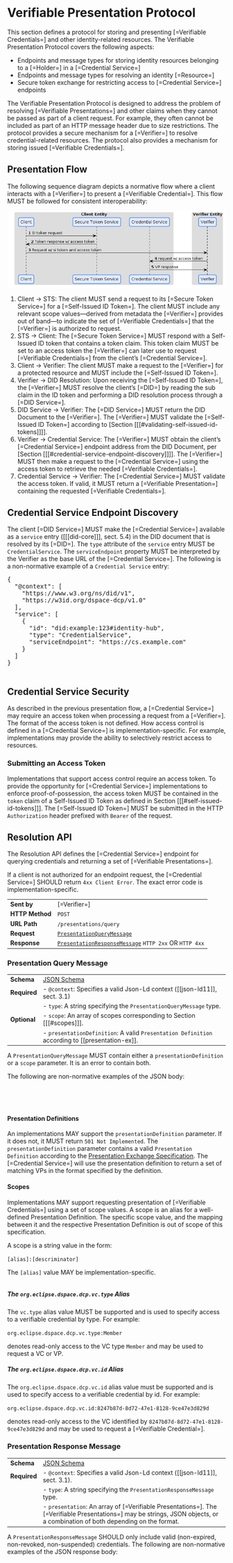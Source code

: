 # Verifiable Presentation Protocol

This section defines a protocol for storing and presenting [=Verifiable Credentials=] and other identity-related
resources. The Verifiable Presentation Protocol covers the following aspects:

- Endpoints and message types for storing identity resources belonging to a [=Holder=] in a [=Credential Service=]
- Endpoints and message types for resolving an identity [=Resource=]
- Secure token exchange for restricting access to  [=Credential Service=] endpoints

<aside class="note">
The Verifiable Presentation Protocol is designed to address the problem of resolving [=Verifiable Presentations=] and
other claims when they cannot be passed as part of a client request. For example, they often cannot be included as part
of an HTTP message header due to size restrictions. The protocol provides a secure mechanism for a [=Verifier=] to 
resolve credential-related resources. The protocol also provides a mechanism for storing issued [=Verifiable Credentials=].   
</aside>

## Presentation Flow

The following sequence diagram depicts a normative flow where a client interacts with a [=Verifier=] to present a [=Verifiable Credential=]. This flow MUST be followed for consistent interoperability:

![alt text 2](specifications/auth.flow.png "Presentation Flow")

1. Client → STS: The client MUST send a request to its [=Secure Token Service=] for a [=Self-Issued ID Token=]. 
   The client MUST include any relevant scope values—derived from metadata the [=Verifier=] provides out of band—to 
   indicate the set of [=Verifiable Credentials=] that the [=Verifier=] is authorized to request.
2. STS → Client: The [=Secure Token Service=] MUST respond with a Self-Issued ID token that contains a token claim. 
   This token claim MUST be set to an access token the [=Verifier=] can later use to request [=Verifiable Credentials=] 
   from the client’s [=Credential Service=].
3. Client → Verifier: The client MUST make a request to the [=Verifier=] for a protected resource and MUST include 
   the [=Self-Issued ID Token=].
4. Verifier → DID Resolution: Upon receiving the [=Self-Issued ID Token=], the [=Verifier=] MUST resolve the 
   client’s [=DID=] by reading the sub claim in the ID token and performing a DID resolution process through a [=DID Service=].
5. DID Service → Verifier: The [=DID Service=] MUST return the DID Document to the [=Verifier=]. The [=Verifier=] MUST validate 
   the [=Self-Issued ID Token=] according to [Section [[[#validating-self-issued-id-tokens]]]].
6. Verifier → Credential Service: The [=Verifier=] MUST obtain the client’s [=Credential Service=] endpoint address from the DID Document, 
   per [Section [[[#credential-service-endpoint-discovery]]]]. The [=Verifier=] MUST then make a request to the [=Credential Service=] 
   using the access token to retrieve the needed [=Verifiable Credentials=].
7. Credential Service → Verifier: The [=Credential Service=] MUST validate the access token. If valid, it MUST return a [=Verifiable Presentation=] 
   containing the requested [=Verifiable Credentials=].


## Credential Service Endpoint Discovery

The client [=DID Service=] MUST make the [=Credential Service=] available as a `service` entry ([[[did-core]]], sect.
5.4) in the DID document that is resolved by its [=DID=]. The `type` attribute of the `service` entry MUST be
`CredentialService`. The `serviceEndpoint` property MUST be interpreted by the Verifier as the base URL of
the [=Credential Service=]. The following is a non-normative example of a `Credential Service` entry:

<aside class="example" title="Credential Service Entry in DID document">
    <pre class="json">
{
  "@context": [
    "https://www.w3.org/ns/did/v1",
    "https://w3id.org/dspace-dcp/v1.0"
  ],
  "service": [
    {
      "id": "did:example:123#identity-hub",
      "type": "CredentialService",
      "serviceEndpoint": "https://cs.example.com"
    }
  ]
}
    </pre>
</aside>

## Credential Service Security

As described in the previous presentation flow, a [=Credential Service=] may require an access token when processing a
request from a [=Verifier=]. The format of the access token is not defined. How access control is defined in
a [=Credential Service=] is implementation-specific. For example, implementations may provide the ability to selectively
restrict access to resources.

### Submitting an Access Token

Implementations that support access control require an access token. To provide the opportunity
for [=Credential Service=] implementations to enforce proof-of-possession, the access token MUST be contained in the
`token` claim of a Self-Issued ID Token as defined in Section [[[#self-issued-id-tokens]]]. The [=Self-Issued ID Token=]
MUST be submitted in the HTTP `Authorization` header prefixed with `Bearer` of the request.

## Resolution API

The Resolution API defines the [=Credential Service=] endpoint for querying credentials and returning a set
of [=Verifiable Presentations=].

If a client is not authorized for an endpoint request, the [=Credential Service=] SHOULD return `4xx Client Error`. The
exact error code is implementation-specific.

|                 |                                                                                          |
|-----------------|------------------------------------------------------------------------------------------|
| **Sent by**     | [=Verifier=]                                                                             |
| **HTTP Method** | `POST`                                                                                   |
| **URL Path**    | `/presentations/query`                                                                   |
| **Request**     | [`PresentationQueryMessage`](#presentation-query-message)                                |
| **Response**    | [`PresentationResponseMessage`](#presentation-response-message) `HTTP 2xx` OR `HTTP 4xx` |

### Presentation Query Message

|              |                                                                                                 |
|--------------|-------------------------------------------------------------------------------------------------|
| **Schema**   | [JSON Schema](./resources/presentation/presentation-query-message-schema.json)                  |
| **Required** | - `@context`: Specifies a valid Json-Ld context ([[json-ld11]], sect. 3.1)                      |
|              | - `type`: A string specifying the `PresentationQueryMessage` type.                              |
| **Optional** | - `scope`: An array of scopes corresponding to Section [[[#scopes]]].                           |
|              | - `presentationDefinition`: A valid `Presentation Definition` according to [[presentation-ex]]. |

A `PresentationQueryMessage` MUST contain either a `presentationDefinition` or a `scope` parameter. It is an error to
contain both.

The following are non-normative examples of the JSON body:

<aside class="example" title="PresentationQueryMessage with scope">
    <pre class="json" data-include="./resources/presentation/example/presentation-query-message.json">
    </pre>
</aside>

<aside class="example" title="PresentationQueryMessage with presentationDefinition">
    <pre class="json" data-include="./resources/presentation/example/presentation-query-message-w-presentation-definition.json">
    </pre>
</aside>

#### Presentation Definitions

An implementations MAY support the `presentationDefinition` parameter. If it does not, it MUST return
`501 Not Implemented`. The `presentationDefinition` parameter contains a valid `Presentation Definition`
according to
the [Presentation Exchange Specification](https://identity.foundation/presentation-exchange/spec/v2.0.0/#presentation-definition).
The [=Credential Service=] will use the presentation definition to return a set of matching VPs in the format specified
by the definition.

#### Scopes

Implementations MAY support requesting presentation of [=Verifiable Credentials=] using a set of scope values.
A scope is an alias for a well-defined Presentation Definition. The specific scope value, and the
mapping between it and the respective Presentation Definition is out of scope of this specification.

A scope is a string value in the form:

`[alias]:[descriminator]`

The `[alias]` value MAY be implementation-specific.

<aside class="example" title="Requesting a Token with Scopes">
    <pre class="text" data-include="./resources/presentation/example/presentation.scope-alias.txt"></pre>
</aside>

##### The `org.eclipse.dspace.dcp.vc.type` Alias

The `vc.type` alias value MUST be supported and is used to specify access to a verifiable credential by type. For
example:

`org.eclipse.dspace.dcp.vc.type:Member`

denotes read-only access to the VC type `Member` and may be used to request a VC or VP.

##### The `org.eclipse.dspace.dcp.vc.id` Alias

The `org.eclipse.dspace.dcp.vc.id` alias value must be supported and is used to specify access to a verifiable
credential by id. For example:

`org.eclipse.dspace.dcp.vc.id:8247b87d-8d72-47e1-8128-9ce47e3d829d`

denotes read-only access to the VC identified by `8247b87d-8d72-47e1-8128-9ce47e3d829d` and may be used to request a
[=Verifiable Credential=].

### Presentation Response Message

|              |                                                                                                                                                                                   |
|--------------|-----------------------------------------------------------------------------------------------------------------------------------------------------------------------------------|
| **Schema**   | [JSON Schema](./resources/presentation/presentation-response-message-schema.json)                                                                                                 |
| **Required** | - `@context`: Specifies a valid Json-Ld context ([[json-ld11]], sect. 3.1).                                                                                                       |
|              | - `type`: A string specifying the `PresentationResponseMessage` type.                                                                                                             |
|              | - `presentation`: An array of [=Verifiable Presentations=]. The [=Verifiable Presentations=] may be strings, JSON objects, or a combination of both depending on the format.</br> |

A `PresentationResponseMessage` SHOULD only include valid (non-expired, non-revoked, non-suspended) credentials.
The following are non-normative examples of the JSON response body:

<aside class="example" title="Presentation Response Message">
    <pre class="json" data-include="./resources/presentation/example/presentation-response-message.json">
    </pre>
</aside>